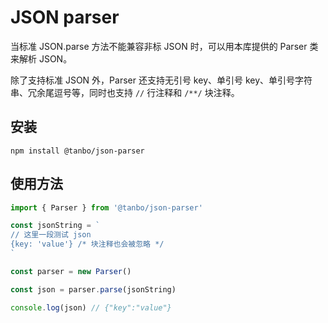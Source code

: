 JSON parser
================================================

当标准 JSON.parse 方法不能兼容非标 JSON 时，可以用本库提供的 Parser 类来解析 JSON。

除了支持标准 JSON 外，Parser 还支持无引号 key、单引号 key、单引号字符串、冗余尾逗号等，同时也支持 `//` 行注释和 `/**/` 块注释。

## 安装
```
npm install @tanbo/json-parser
```

## 使用方法

```js
import { Parser } from '@tanbo/json-parser'

const jsonString = `
// 这里一段测试 json
{key: 'value'} /* 块注释也会被忽略 */
`

const parser = new Parser()

const json = parser.parse(jsonString)

console.log(json) // {"key":"value"}
```
